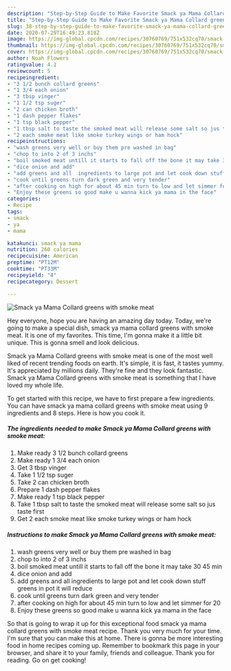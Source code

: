 ```yaml
---
description: "Step-by-Step Guide to Make Favorite Smack ya Mama Collard greens with smoke meat"
title: "Step-by-Step Guide to Make Favorite Smack ya Mama Collard greens with smoke meat"
slug: 38-step-by-step-guide-to-make-favorite-smack-ya-mama-collard-greens-with-smoke-meat
date: 2020-07-29T16:49:23.818Z
image: https://img-global.cpcdn.com/recipes/30760769/751x532cq70/smack-ya-mama-collard-greens-with-smoke-meat-recipe-main-photo.jpg
thumbnail: https://img-global.cpcdn.com/recipes/30760769/751x532cq70/smack-ya-mama-collard-greens-with-smoke-meat-recipe-main-photo.jpg
cover: https://img-global.cpcdn.com/recipes/30760769/751x532cq70/smack-ya-mama-collard-greens-with-smoke-meat-recipe-main-photo.jpg
author: Noah Flowers
ratingvalue: 4.1
reviewcount: 5
recipeingredient:
- "3 1/2 bunch collard greens"
- "1 3/4 each onion"
- "3 tbsp vinger"
- "1 1/2 tsp suger"
- "2 can chicken broth"
- "1 dash pepper flakes"
- "1 tsp black pepper"
- "1 tbsp salt to taste the smoked meat will release some salt so jus taste first"
- "2 each smoke meat like smoke turkey wings or ham hock"
recipeinstructions:
- "wash greens very well or buy them pre washed in bag"
- "chop to into 2 of 3 inchs"
- "boil smoked meat untill it starts to fall off the bone it may take 30 45 min"
- "dice onion and add"
- "add greens and all  ingredients to large pot and let cook down stuff greens in pot it will reduce"
- "cook until greens turn dark green and very tender"
- "after cooking on high for about 45 min turn to low and let simmer for 20"
- "Enjoy these greens so good make u wanna kick ya mama in the face"
categories:
- Recipe
tags:
- smack
- ya
- mama

katakunci: smack ya mama 
nutrition: 260 calories
recipecuisine: American
preptime: "PT12M"
cooktime: "PT33M"
recipeyield: "4"
recipecategory: Dessert

---
```



![Smack ya Mama Collard greens with smoke meat](https://img-global.cpcdn.com/recipes/30760769/751x532cq70/smack-ya-mama-collard-greens-with-smoke-meat-recipe-main-photo.jpg)

Hey everyone, hope you are having an amazing day today. Today, we're going to make a special dish, smack ya mama collard greens with smoke meat. It is one of my favorites. This time, I'm gonna make it a little bit unique. This is gonna smell and look delicious.



Smack ya Mama Collard greens with smoke meat is one of the most well liked of recent trending foods on earth. It's simple, it is fast, it tastes yummy. It's appreciated by millions daily. They're fine and they look fantastic. Smack ya Mama Collard greens with smoke meat is something that I have loved my whole life.


To get started with this recipe, we have to first prepare a few ingredients. You can have smack ya mama collard greens with smoke meat using 9 ingredients and 8 steps. Here is how you cook it.

<!--inarticleads1-->

##### The ingredients needed to make Smack ya Mama Collard greens with smoke meat:

1. Make ready 3 1/2 bunch collard greens
1. Make ready 1 3/4 each onion
1. Get 3 tbsp vinger
1. Take 1 1/2 tsp suger
1. Take 2 can chicken broth
1. Prepare 1 dash pepper flakes
1. Make ready 1 tsp black pepper
1. Take 1 tbsp salt to taste the smoked meat will release some salt so jus taste first
1. Get 2 each smoke meat like smoke turkey wings or ham hock




<!--inarticleads2-->

##### Instructions to make Smack ya Mama Collard greens with smoke meat:

1. wash greens very well or buy them pre washed in bag
1. chop to into 2 of 3 inchs
1. boil smoked meat untill it starts to fall off the bone it may take 30 45 min
1. dice onion and add
1. add greens and all  ingredients to large pot and let cook down stuff greens in pot it will reduce
1. cook until greens turn dark green and very tender
1. after cooking on high for about 45 min turn to low and let simmer for 20
1. Enjoy these greens so good make u wanna kick ya mama in the face




So that is going to wrap it up for this exceptional food smack ya mama collard greens with smoke meat recipe. Thank you very much for your time. I'm sure that you can make this at home. There is gonna be more interesting food in home recipes coming up. Remember to bookmark this page in your browser, and share it to your family, friends and colleague. Thank you for reading. Go on get cooking!
